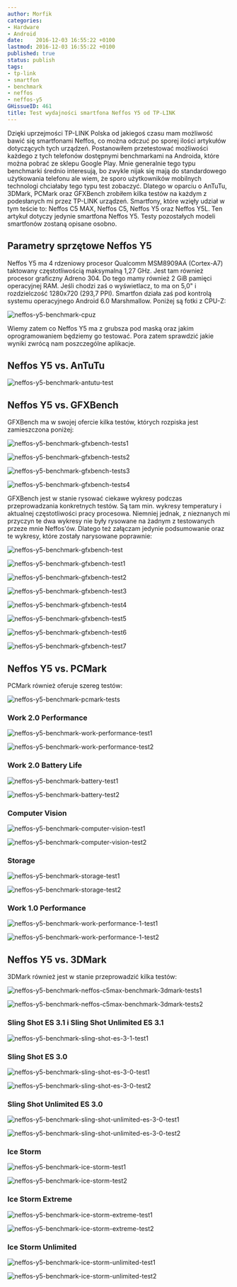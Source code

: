 ```yaml
---
author: Morfik
categories:
- Hardware
- Android
date:    2016-12-03 16:55:22 +0100
lastmod: 2016-12-03 16:55:22 +0100
published: true
status: publish
tags:
- tp-link
- smartfon
- benchmark
- neffos
- neffos-y5
GHissueID: 461
title: Test wydajności smartfona Neffos Y5 od TP-LINK
---
```


Dzięki uprzejmości TP-LINK Polska od jakiegoś czasu mam możliwość bawić się smartfonami Neffos, co
można odczuć po sporej ilości artykułów dotyczących tych urządzeń. Postanowiłem przetestować
możliwości każdego z tych telefonów dostępnymi benchmarkami na Androida, które można pobrać ze
sklepu Google Play. Mnie generalnie tego typu benchmarki średnio interesują, bo zwykle nijak się
mają do standardowego użytkowania telefonu ale wiem, że sporo użytkowników mobilnych technologi
chciałaby tego typu test zobaczyć. Dlatego w oparciu o AnTuTu, 3DMark, PCMark oraz GFXBench zrobiłem
kilka testów na każdym z podesłanych mi przez TP-LINK urządzeń. Smartfony, które wzięły udział w tym
teście to: Neffos C5 MAX, Neffos C5, Neffos Y5 oraz Neffos Y5L. Ten artykuł dotyczy jedynie
smartfona Neffos Y5. Testy pozostałych modeli smartfonów zostaną opisane osobno.

<!--more-->
## Parametry sprzętowe Neffos Y5

Neffos Y5 ma 4 rdzeniowy procesor Qualcomm MSM8909AA (Cortex-A7) taktowany częstotliwością
maksymalną 1,27 GHz. Jest tam również procesor graficzny Adreno 304. Do tego mamy również 2 GiB
pamięci operacyjnej RAM. Jeśli chodzi zaś o wyświetlacz, to ma on 5,0" i rozdzielczość 1280x720
(293,7 PPI). Smartfon działa zaś pod kontrolą systemu operacyjnego Android 6.0 Marshmallow. Poniżej
są fotki z CPU-Z:

![neffos-y5-benchmark-cpuz](/img/2016/12/001.neffos-y5-benchmark-cpuz.png#huge)

Wiemy zatem co Neffos Y5 ma z grubsza pod maską oraz jakim oprogramowaniem będziemy go testować.
Pora zatem sprawdzić jakie wyniki zwrócą nam poszczególne aplikacje.

## Neffos Y5 vs. AnTuTu

![neffos-y5-benchmark-antutu-test](/img/2016/12/002.neffos-y5-benchmark-antutu-test.png#huge)

## Neffos Y5 vs. GFXBench

GFXBench ma w swojej ofercie kilka testów, których rozpiska jest zamieszczona poniżej:

![neffos-y5-benchmark-gfxbench-tests1](/img/2016/12/003.neffos-y5-benchmark-gfxbench-tests1.png#huge)

![neffos-y5-benchmark-gfxbench-tests2](/img/2016/12/004.neffos-y5-benchmark-gfxbench-tests2.png#huge)

![neffos-y5-benchmark-gfxbench-tests3](/img/2016/12/005.neffos-y5-benchmark-gfxbench-tests3.png#big)

![neffos-y5-benchmark-gfxbench-tests4](/img/2016/12/006.neffos-y5-benchmark-gfxbench-tests4.png#big)

GFXBench jest w stanie rysować ciekawe wykresy podczas przeprowadzania konkretnych testów. Są tam
min. wykresy temperatury i aktualnej częstotliwości pracy procesowa. Niemniej jednak, z nieznanych
mi przyczyn te dwa wykresy nie były rysowane na żadnym z testowanych przeze mnie Neffos'ów. Dlatego
też załączam jedynie podsumowanie oraz te wykresy, które zostały narysowane poprawnie:

![neffos-y5-benchmark-gfxbench-test](/img/2016/12/007.neffos-y5-benchmark-gfxbench-test.png#huge)

![neffos-y5-benchmark-gfxbench-test1](/img/2016/12/007-1.neffos-y5-benchmark-gfxbench-test1.png#big)

![neffos-y5-benchmark-gfxbench-test2](/img/2016/12/007-2.neffos-y5-benchmark-gfxbench-test2.png#big)

![neffos-y5-benchmark-gfxbench-test3](/img/2016/12/007-3.neffos-y5-benchmark-gfxbench-test3.png#big)

![neffos-y5-benchmark-gfxbench-test4](/img/2016/12/007-4.neffos-y5-benchmark-gfxbench-test4.png#big)

![neffos-y5-benchmark-gfxbench-test5](/img/2016/12/007-5.neffos-y5-benchmark-gfxbench-test5.png#big)

![neffos-y5-benchmark-gfxbench-test6](/img/2016/12/007-6.neffos-y5-benchmark-gfxbench-test6.png#medium)

![neffos-y5-benchmark-gfxbench-test7](/img/2016/12/007-7.neffos-y5-benchmark-gfxbench-test7.png#medium)

## Neffos Y5 vs. PCMark

PCMark również oferuje szereg testów:

![neffos-y5-benchmark-pcmark-tests](/img/2016/12/008.neffos-y5-benchmark-pcmark-tests.png#huge)

### Work 2.0 Performance

![neffos-y5-benchmark-work-performance-test1](/img/2016/12/009.neffos-y5-benchmark-work-performance-test1.png#medium)

![neffos-y5-benchmark-work-performance-test2](/img/2016/12/009.neffos-y5-benchmark-work-performance-test2.png#huge)

### Work 2.0 Battery Life

![neffos-y5-benchmark-battery-test1](/img/2016/12/009.neffos-y5-benchmark-battery-test1.png#medium)

![neffos-y5-benchmark-battery-test2](/img/2016/12/009.neffos-y5-benchmark-battery-test2.png#huge)

### Computer Vision

![neffos-y5-benchmark-computer-vision-test1](/img/2016/12/010.neffos-y5-benchmark-computer-vision-test1.png#medium)

![neffos-y5-benchmark-computer-vision-test2](/img/2016/12/010.neffos-y5-benchmark-computer-vision-test2.png#huge)

### Storage

![neffos-y5-benchmark-storage-test1](/img/2016/12/011.neffos-y5-benchmark-storage-test1.png#medium)

![neffos-y5-benchmark-storage-test2](/img/2016/12/011.neffos-y5-benchmark-storage-test2.png#huge)

### Work 1.0 Performance

![neffos-y5-benchmark-work-performance-1-test1](/img/2016/12/012.neffos-y5-benchmark-work-performance-1-test1.png#medium)

![neffos-y5-benchmark-work-performance-1-test2](/img/2016/12/012.neffos-y5-benchmark-work-performance-1-test2.png#huge)

## Neffos Y5 vs. 3DMark

3DMark również jest w stanie przeprowadzić kilka testów:

![neffos-y5-benchmark-neffos-c5max-benchmark-3dmark-tests1](/img/2016/12/013.neffos-y5-benchmark-neffos-c5max-benchmark-3dmark-tests1.png#huge)

![neffos-y5-benchmark-neffos-c5max-benchmark-3dmark-tests2](/img/2016/12/013.neffos-y5-benchmark-neffos-c5max-benchmark-3dmark-tests2.png#huge)

### Sling Shot ES 3.1 i Sling Shot Unlimited ES 3.1

![neffos-y5-benchmark-sling-shot-es-3-1-test1](/img/2016/12/014.neffos-y5-benchmark-sling-shot-es-3-1-test1.png#medium)

### Sling Shot ES 3.0

![neffos-y5-benchmark-sling-shot-es-3-0-test1](/img/2016/12/015.neffos-y5-benchmark-sling-shot-es-3-0-test1.png#medium)

![neffos-y5-benchmark-sling-shot-es-3-0-test2](/img/2016/12/015.neffos-y5-benchmark-sling-shot-es-3-0-test2.png#huge)

### Sling Shot Unlimited ES 3.0

![neffos-y5-benchmark-sling-shot-unlimited-es-3-0-test1](/img/2016/12/017.neffos-y5-benchmark-sling-shot-unlimited-es-3-0-test1.png#medium)

![neffos-y5-benchmark-sling-shot-unlimited-es-3-0-test2](/img/2016/12/017.neffos-y5-benchmark-sling-shot-unlimited-es-3-0-test2.png#huge)

### Ice Storm

![neffos-y5-benchmark-ice-storm-test1](/img/2016/12/018.neffos-y5-benchmark-ice-storm-test1.png#medium)

![neffos-y5-benchmark-ice-storm-test2](/img/2016/12/018.neffos-y5-benchmark-ice-storm-test2.png#huge)

### Ice Storm Extreme

![neffos-y5-benchmark-ice-storm-extreme-test1](/img/2016/12/019.neffos-y5-benchmark-ice-storm-extreme-test1.png#medium)

![neffos-y5-benchmark-ice-storm-extreme-test2](/img/2016/12/019.neffos-y5-benchmark-ice-storm-extreme-test2.png#huge)

### Ice Storm Unlimited

![neffos-y5-benchmark-ice-storm-unlimited-test1](/img/2016/12/020.neffos-y5-benchmark-ice-storm-unlimited-test1.png#medium)

![neffos-y5-benchmark-ice-storm-unlimited-test2](/img/2016/12/020.neffos-y5-benchmark-ice-storm-unlimited-test2.png#huge)
